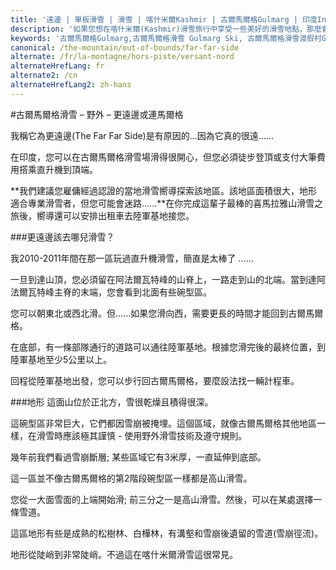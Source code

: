 ```yaml
---
title: '遠邊 | 單板滑雪 | 滑雪 | 喀什米爾Kashmir | 古爾馬爾格Gulmarg | 印度India | Skigulmarg.com'
description: '如果您想在喀什米爾(Kashmir)滑雪旅行中享受一些美好的滑雪地點，那麼會是在哪呢 ? 建議您可前往古爾馬爾格(Gulmarg)滑雪勝地的遠方進行冒險之旅，讓您留下難忘的回憶。'
keywords: '古爾馬爾格Gulmarg,古爾馬爾格滑雪 Gulmarg Ski, 古爾馬爾格滑雪渡假村Gulmarg Ski Resort, 喀什米爾滑雪Skiing in the Himalayas, 印度滑雪Skiing in India, 喜馬拉雅Himalaya, 喀什米爾Kashmir, Skigulmarg.com'
canonical: /the-mountain/out-of-bounds/far-far-side
alternate: /fr/la-montagne/hors-piste/versant-nord
alternateHrefLang: fr
alternate2: /cn
alternateHrefLang2: zh-hans
---
```


#古爾馬爾格滑雪 – 野外 – 更遠邊或連馬爾格

我稱它為更遠邊(The Far Far Side)是有原因的...因為它真的很遠......

在印度，您可以在古爾馬爾格滑雪場滑得很開心，但您必須徒步登頂或支付大筆費用搭乘直升機到頂端。

**我們建議您雇傭經過認證的當地滑雪嚮導探索該地區。該地區面積很大，地形適合專業滑雪者，但您可能會迷路......**在你完成這輩子最棒的喜馬拉雅山滑雪之旅後，嚮導還可以安排出租車去陸軍基地接您。

###更遠邊該去哪兒滑雪？

我2010-2011年間在那一區玩過直升機滑雪，簡直是太棒了 ......

一旦到達山頂，您必須留在阿法爾瓦特峰的山脊上，一路走到山的北端。當到達阿法爾瓦特峰主脊的末端，您會看到北面有些碗型區。

您可以朝東北或西北滑。但......如果您滑向西，需要更長的時間才能回到古爾馬爾格。

在底部，有一條部隊通行的道路可以通往陸軍基地。根據您滑完後的最終位置，到陸軍基地至少5公里以上。

回程從陸軍基地出發，您可以步行回古爾馬爾格，要麼設法找一輛計程車。

###地形
這面山位於正北方，雪很乾燥且積得很深。

這碗型區非常巨大，它們都因雪崩被掩埋。這個區域，就像古爾馬爾格其他地區一樣，在滑雪時應該極其謹慎 - 使用野外滑雪技術及遵守規則。

幾年前我們看過雪崩斷層; 某些區域它有3米厚，一直延伸到底部。

這一區並不像古爾馬爾格的第2階段碗型區一樣都是高山滑雪。

您從一大面雪面的上端開始滑; 前三分之一是高山滑雪。然後，可以在某處選擇一條雪道。

這區地形有些是成熟的松樹林、白樺林，有溝壑和雪崩後遺留的雪道(雪崩徑流)。

地形從陡峭到非常陡峭。不過這在喀什米爾滑雪這很常見。
